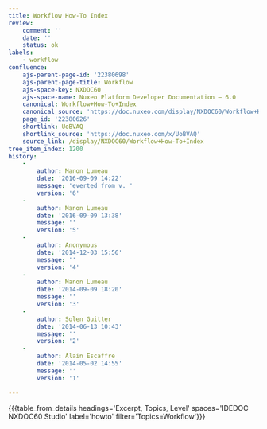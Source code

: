 ```yaml
---
title: Workflow How-To Index
review:
    comment: ''
    date: ''
    status: ok
labels:
    - workflow
confluence:
    ajs-parent-page-id: '22380698'
    ajs-parent-page-title: Workflow
    ajs-space-key: NXDOC60
    ajs-space-name: Nuxeo Platform Developer Documentation — 6.0
    canonical: Workflow+How-To+Index
    canonical_source: 'https://doc.nuxeo.com/display/NXDOC60/Workflow+How-To+Index'
    page_id: '22380626'
    shortlink: UoBVAQ
    shortlink_source: 'https://doc.nuxeo.com/x/UoBVAQ'
    source_link: /display/NXDOC60/Workflow+How-To+Index
tree_item_index: 1200
history:
    -
        author: Manon Lumeau
        date: '2016-09-09 14:22'
        message: 'everted from v. '
        version: '6'
    -
        author: Manon Lumeau
        date: '2016-09-09 13:38'
        message: ''
        version: '5'
    -
        author: Anonymous
        date: '2014-12-03 15:56'
        message: ''
        version: '4'
    -
        author: Manon Lumeau
        date: '2014-09-09 18:20'
        message: ''
        version: '3'
    -
        author: Solen Guitter
        date: '2014-06-13 10:43'
        message: ''
        version: '2'
    -
        author: Alain Escaffre
        date: '2014-05-02 14:55'
        message: ''
        version: '1'

---
```

{{{table_from_details headings='Excerpt, Topics, Level' spaces='IDEDOC NXDOC60 Studio' label='howto' filter='Topics=Workflow'}}}
